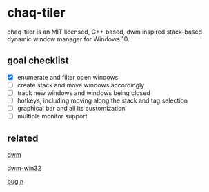 # chaq-tiler

chaq-tiler is an MIT licensed, C++ based, dwm inspired stack-based dynamic window manager for Windows 10.

## goal checklist
- [X] enumerate and filter open windows
- [ ] create stack and move windows accordingly
- [ ] track new windows and windows being closed
- [ ] hotkeys, including moving along the stack and tag selection
- [ ] graphical bar and all its customization
- [ ] multiple monitor support

## related

[dwm](https://dwm.suckless.org/)

[dwm-win32](https://www.brain-dump.org/projects/dwm-win32/)

[bug.n](https://github.com/fuhsjr00/bug.n)